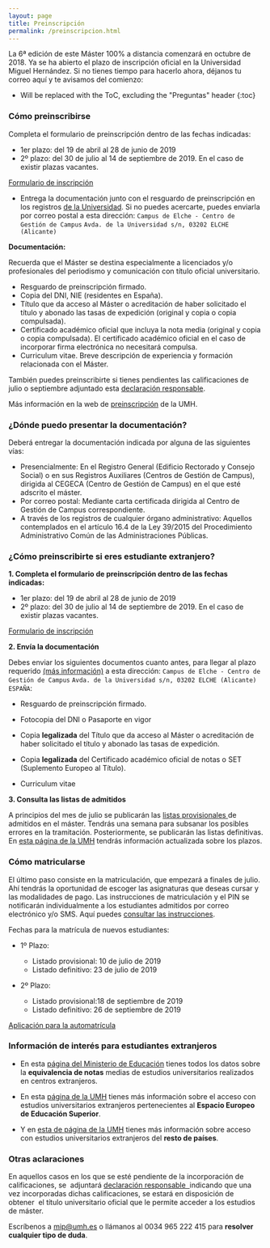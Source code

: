 ```yaml
---
layout: page
title: Preinscripción
permalink: /preinscripcion.html
---
```


La 6ª edición de este Máster 100% a distancia comenzará en octubre de 2018. Ya se ha abierto el plazo de inscripción oficial en la Universidad Miguel Hernández. Si no tienes tiempo para hacerlo ahora, déjanos tu correo aquí y te avisamos del comienzo:

* Will be replaced with the ToC, excluding the "Preguntas" header
{:toc}

### Cómo preinscribirse

Completa el formulario de preinscripción dentro de las fechas indicadas:

 - 1er plazo: del 19 de abril al 28 de junio de 2019
 - 2º plazo: del 30 de julio al 14 de septiembre de 2019. En el caso de existir plazas vacantes.

<div class="card text-center">
  <div class="card-block">
    <a href="http://universite.umh.es/pop/preins_acceso.asp" class="btn btn-primary btn-lg btn-block">Formulario de inscripción</a>
  </div>
</div>

- Entrega la documentación junto con el resguardo de preinscripción en los registros [de la Universidad](http://www.umh.es/contenido/Estudiantes/:CEGECA/datos_es.html). Si no puedes acercarte, puedes enviarla por correo postal a esta dirección: ``Campus de Elche - Centro de Gestión de Campus`` 
``Avda. de la Universidad s/n, 03202 ELCHE (Alicante)``

**Documentación:**

Recuerda que el Máster se destina especialmente a licenciados y/o profesionales del periodismo y comunicación con título oficial universitario.

-   Resguardo de preinscripción firmado.
-   Copia del DNI, NIE (residentes en España).
-   Título que da acceso al Máster o acreditación de haber solicitado el título y abonado las tasas de expedición (original y copia o copia compulsada).
-   Certificado académico oficial que incluya la nota media (original y copia o copia compulsada). El certificado académico oficial en el caso de incorporar firma electrónica no necesitará compulsa.
-   Curriculum vitae. Breve descripción de experiencia y formación relacionada con el Máster.

<div class="card text-center">
  <div class="card-block">
    <p class="card-text">También puedes preinscribirte si tienes pendientes las calificaciones de julio o septiembre adjuntado esta <a href="http://estudios.umh.es/files/2018/04/Declaraci%C3%B3n-responsable-NUEVA-1.pdf" target="_blank">declaración responsable</a>.</p>
</div>
</div>

Más información en la web de [preinscripción](http://estudios.umh.es/acceso/masters/preinscripcion/) de la UMH.

### ¿Dónde puedo presentar la documentación?

Deberá entregar la documentación indicada por alguna de las siguientes vías:

- Presencialmente: En el Registro General (Edificio Rectorado y Consejo Social) o en sus Registros Auxiliares (Centros de Gestión de Campus), dirigida al CEGECA (Centro de Gestión de Campus) en el que esté adscrito el máster.
- Por correo postal: Mediante carta certificada dirigida al Centro de Gestión de Campus correspondiente.
- A través de los registros de cualquier órgano administrativo: Aquellos contemplados en el artículo 16.4 de la Ley 39/2015 del Procedimiento Administrativo Común de las Administraciones Públicas.

### ¿Cómo preinscribirte si eres estudiante extranjero?

**1. Completa el formulario de preinscripción dentro de las fechas indicadas:**

 - 1er plazo: del 19 de abril al 28 de junio de 2019
 - 2º plazo: del 30 de julio al 14 de septiembre de 2019. En el caso de existir plazas vacantes.

<div class="card text-center">
  <div class="card-block">
    <a href="http://universite.umh.es/pop/preins_acceso.asp" class="btn btn-primary btn-lg btn-block">Formulario de inscripción</a>
  </div>
</div>

**2. Envía la documentación**

Debes enviar los siguientes documentos cuanto antes, para llegar al plazo requerido [(más información)](http://estudios.umh.es/acceso/masters/acceso-con-estudios-universitarios-extranjeros/resto-de-paises/) a esta dirección: ``Campus de Elche - Centro de Gestión de Campus`` 
``Avda. de la Universidad s/n, 03202 ELCHE (Alicante) ESPAÑA``:

* Resguardo de preinscripción firmado.

* Fotocopia del DNI o Pasaporte en vigor

* Copia **legalizada** del Título que da acceso al Máster o acreditación de haber solicitado el título y abonado las tasas de expedición.

* Copia **legalizada** del Certificado académico oficial de notas o SET (Suplemento Europeo al Título).

* Curriculum vitae

**3. Consulta las listas de admitidos**

A principios del mes de julio se publicarán las [listas provisionales ](http://estudios.umh.es/lista-provisional-admitidos-en-master-universitario/) de admitidos en el máster. Tendrás una semana para subsanar los posibles errores en la tramitación. Posteriormente, se publicarán las listas definitivas. En [esta página de la UMH](http://estudios.umh.es/acceso/masters/preinscripcion/plazos-publicacion-listas-y-subsanaciones/plazos-publicacion-listas/) tendrás información actualizada sobre los plazos.

### Cómo matricularse

El último paso consiste en la matriculación, que empezará a finales de julio. Ahí tendrás la oportunidad de escoger las asignaturas que deseas cursar y las modalidades de pago. Las instrucciones de matriculación y el PIN se notificarán individualmente a los estudiantes admitidos por correo electrónico y/o SMS. Aquí puedes [consultar las instrucciones](http://estudios.umh.es/matriculacion/matricula-de-masters/).

Fechas para la matrícula de nuevos estudiantes:

- 1º Plazo: 
  - Listado provisional: 10 de julio de 2019           
  - Listado definitivo: 23 de julio de 2019

- 2º Plazo: 
  - Listado provisional:18 de septiembre de 2019
  - Listado definitivo: 26 de septiembre de 2019

<div class="card text-center">
  <div class="card-block">
    <a href="https://matricula.umh.es/" class="btn btn-primary btn-lg btn-block">Aplicación para la automatrícula</a>
  </div>
</div>

### Información de interés para estudiantes extranjeros

* En esta [página del Ministerio de Educación](http://www.mecd.gob.es/mecd/servicios-al-ciudadano-mecd/catalogo/general/educacion/203615/ficha.html) tienes todos los datos sobre la **equivalencia de notas** medias de estudios universitarios realizados en centros extranjeros.

* En esta [página de la UMH](http://estudios.umh.es/acceso/masters/acceso-con-estudios-universitarios-extranjeros/espacio-europeo-de-educacion-superior/) tienes más información sobre el acceso con estudios universitarios extranjeros pertenecientes al **Espacio Europeo de Educación Superior**.

* Y en [esta de página de la UMH](http://estudios.umh.es/acceso/masters/acceso-con-estudios-universitarios-extranjeros/resto-de-paises/) tienes más información sobre acceso con estudios universitarios extranjeros del **resto de países**.

### Otras aclaraciones

En aquellos casos en los que se esté pendiente de la incorporación de calificaciones, se  adjuntará [declaración responsable  ](http://estudios.umh.es/files/2017/02/Declaracion-responsable.pdf)indicando que una vez incorporadas dichas calificaciones, se estará en disposición de obtener  el título universitario oficial que le permite acceder a los estudios de máster.

Escríbenos a [mip@umh.es](mailto:mip@umh.es) o llámanos al 0034 965 222 415 para **resolver cualquier tipo de duda**.



